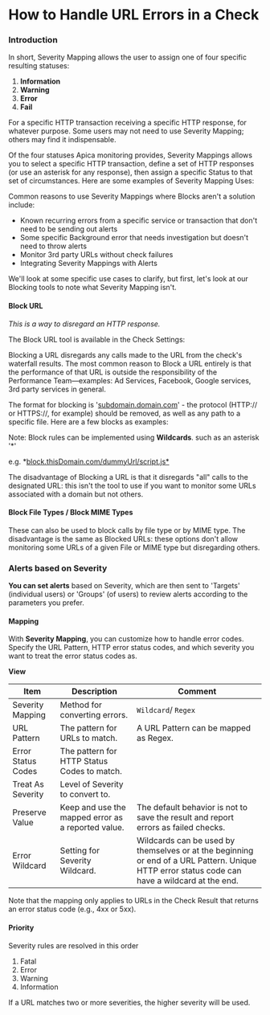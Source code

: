 # How to Handle URL Errors in a Check

### Introduction <a href="#howtohandleurlerrorsinacheck-introduction" id="howtohandleurlerrorsinacheck-introduction"></a>

In short, Severity Mapping allows the user to assign one of four specific resulting statuses:

1. **Information**
2. **Warning**
3. **Error**
4. **Fail**

For a specific HTTP transaction receiving a specific HTTP response, for whatever purpose. Some users may not need to use Severity Mapping; others may find it indispensable.

Of the four statuses Apica monitoring provides, Severity Mappings allows you to select a specific HTTP transaction, define a set of HTTP responses (or use an asterisk for any response), then assign a specific Status to that set of circumstances. Here are some examples of Severity Mapping Uses:

Common reasons to use Severity Mappings where Blocks aren't a solution include:

* Known recurring errors from a specific service or transaction that don't need to be sending out alerts
* Some specific Background error that needs investigation but doesn't need to throw alerts
* Monitor 3rd party URLs without check failures
* Integrating Severity Mappings with Alerts

We'll look at some specific use cases to clarify, but first, let's look at our Blocking tools to note what Severity Mapping isn't.

#### Block URL <a href="#howtohandleurlerrorsinacheck-blockurl" id="howtohandleurlerrorsinacheck-blockurl"></a>

_This is a way to disregard an HTTP response._

The Block URL tool is available in the Check Settings:

Blocking a URL disregards any calls made to the URL from the check's waterfall results. The most common reason to Block a URL entirely is that the performance of that URL is outside the responsibility of the Performance Team—examples: Ad Services, Facebook, Google services, 3rd party services in general.

The format for blocking is '[subdomain.domain.com](http://subdomain.domain.com)' - the protocol (HTTP:// or HTTPS://, for example) should be removed, as well as any path to a specific file. Here are a few blocks as examples:

Note: Block rules can be implemented using **Wildcards**. such as an asterisk '\*'

e.g. \*[block.thisDomain.com/dummyUrl/script.js\*](http://block.thisdomain.com/dummyUrl/script.js*)

The disadvantage of Blocking a URL is that it disregards "all" calls to the designated URL: this isn't the tool to use if you want to monitor some URLs associated with a domain but not others.

#### Block File Types / Block MIME Types <a href="#howtohandleurlerrorsinacheck-blockfiletypes-blockmimetypes" id="howtohandleurlerrorsinacheck-blockfiletypes-blockmimetypes"></a>

These can also be used to block calls by file type or by MIME type. The disadvantage is the same as Blocked URLs: these options don't allow monitoring some URLs of a given File or MIME type but disregarding others.

### Alerts based on Severity <a href="#howtohandleurlerrorsinacheck-alertsbasedonseverity" id="howtohandleurlerrorsinacheck-alertsbasedonseverity"></a>

**You can set alerts** based on Severity, which are then sent to 'Targets' (individual users) or 'Groups' (of users) to review alerts according to the parameters you prefer.

#### Mapping <a href="#howtohandleurlerrorsinacheck-mapping" id="howtohandleurlerrorsinacheck-mapping"></a>

With **Severity Mapping**, you can customize how to handle error codes. Specify the URL Pattern, HTTP error status codes, and which severity you want to treat the error status codes as.

**View**



| **Item**           | **Description**                                    | **Comment**                                                                                                                                    |
| ------------------ | -------------------------------------------------- | ---------------------------------------------------------------------------------------------------------------------------------------------- |
| Severity Mapping   | Method for converting errors.                      | `Wildcard`/ `Regex`                                                                                                                            |
| URL Pattern        | The pattern for URLs to match.                     | A URL Pattern can be mapped as Regex.                                                                                                          |
| Error Status Codes | The pattern for HTTP Status Codes to match.        |                                                                                                                                                |
| Treat As Severity  | Level of Severity to convert to.                   |                                                                                                                                                |
| Preserve Value     | Keep and use the mapped error as a reported value. | The default behavior is not to save the result and report errors as failed checks.                                                             |
| Error Wildcard     | Setting for Severity Wildcard.                     | Wildcards can be used by themselves or at the beginning or end of a URL Pattern. Unique HTTP error status code can have a wildcard at the end. |

Note that the mapping only applies to URLs in the Check Result that returns an error status code (e.g., 4xx or 5xx).

#### Priority <a href="#howtohandleurlerrorsinacheck-priority" id="howtohandleurlerrorsinacheck-priority"></a>

Severity rules are resolved in this order

1. Fatal
2. Error
3. Warning
4. Information

If a URL matches two or more severities, the higher severity will be used.
